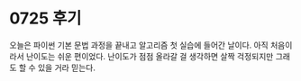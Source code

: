 # 0725 후기
오늘은 파이썬 기본 문법 과정을 끝내고 알고리즘 첫 실습에 들어간 날이다.
아직 처음이라서 난이도는 쉬운 편이었다.
난이도가 점점 올라갈 걸 생각하면 살짝 걱정되지만 그래도 할 수 있을 거라 믿는다.